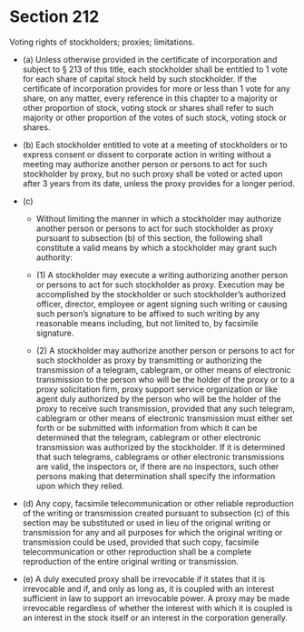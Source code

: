 # Section 212

Voting rights of stockholders; proxies; limitations.

- (a) Unless otherwise provided in the certificate of incorporation and subject to § 213 of this title, each stockholder shall be entitled to 1 vote for each share of capital stock held by such stockholder. If the certificate of incorporation provides for more or less than 1 vote for any share, on any matter, every reference in this chapter to a majority or other proportion of stock, voting stock or shares shall refer to such majority or other proportion of the votes of such stock, voting stock or shares.

- (b) Each stockholder entitled to vote at a meeting of stockholders or to express consent or dissent to corporate action in writing without a meeting may authorize another person or persons to act for such stockholder by proxy, but no such proxy shall be voted or acted upon after 3 years from its date, unless the proxy provides for a longer period.

- (c) 

  - Without limiting the manner in which a stockholder may authorize another person or persons to act for such stockholder as proxy pursuant to subsection (b) of this section, the following shall constitute a valid means by which a stockholder may grant such authority:

  - (1) A stockholder may execute a writing authorizing another person or persons to act for such stockholder as proxy. Execution may be accomplished by the stockholder or such stockholder’s authorized officer, director, employee or agent signing such writing or causing such person’s signature to be affixed to such writing by any reasonable means including, but not limited to, by facsimile signature.

  - (2) A stockholder may authorize another person or persons to act for such stockholder as proxy by transmitting or authorizing the transmission of a telegram, cablegram, or other means of electronic transmission to the person who will be the holder of the proxy or to a proxy solicitation firm, proxy support service organization or like agent duly authorized by the person who will be the holder of the proxy to receive such transmission, provided that any such telegram, cablegram or other means of electronic transmission must either set forth or be submitted with information from which it can be determined that the telegram, cablegram or other electronic transmission was authorized by the stockholder. If it is determined that such telegrams, cablegrams or other electronic transmissions are valid, the inspectors or, if there are no inspectors, such other persons making that determination shall specify the information upon which they relied.

- (d) Any copy, facsimile telecommunication or other reliable reproduction of the writing or transmission created pursuant to subsection (c) of this section may be substituted or used in lieu of the original writing or transmission for any and all purposes for which the original writing or transmission could be used, provided that such copy, facsimile telecommunication or other reproduction shall be a complete reproduction of the entire original writing or transmission.

- (e) A duly executed proxy shall be irrevocable if it states that it is irrevocable and if, and only as long as, it is coupled with an interest sufficient in law to support an irrevocable power. A proxy may be made irrevocable regardless of whether the interest with which it is coupled is an interest in the stock itself or an interest in the corporation generally.